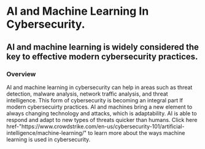<!DOCTYPE html>
<h1> AI and Machine Learning In Cybersecurity.  </h1>
<title>My Webpage</title>
<html>
<body>
<h2> AI and machine learning is widely considered the key to effective modern cybersecurity practices. </h2>
<h3> Overview </h3>
<p> AI and machine learning in cybersecurity can help in areas such as threat detection, malware analysis, network traffic analysis, 
and threat intelligence. This form of cybersecurity is becoming an integral part lf modern cybersecuirty practices. AI and machines 
bring a new element to always changing technology and attacks, which is adaptability. AI is able to respond and adapt to new types of 
threats quicker than humans. Click here <a>href-"https://www.crowdstrike.com/en-us/cybersecurity-101/artificial-intelligence/machine-learning/"</a>
to learn more about the ways machine learning is used in cybersecurity. </p>
</body> 
